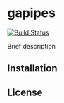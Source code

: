# gapipes

[![Build Status](https://travis-ci.org/smoh/gapipes.svg?branch=master)](https://travis-ci.org/smoh/gapipes)

Brief description

Installation
------------


License
-------

